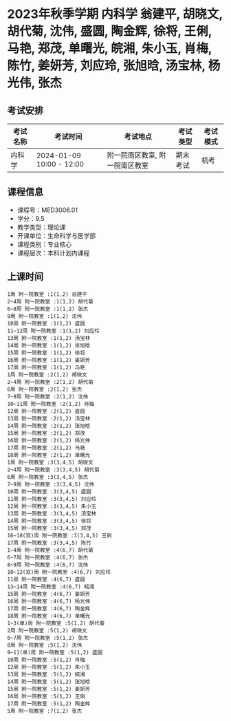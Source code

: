 # 2023年秋季学期 内科学 翁建平, 胡晓文, 胡代菊, 沈伟, 盛圆, 陶金辉, 徐将, 王俐, 马艳, 郑茂, 单曙光, 皖湘, 朱小玉, 肖梅, 陈竹, 姜妍芳, 刘应玲, 张旭晗, 汤宝林, 杨光伟, 张杰




## 考试安排

| 考试名称 | 考试时间 | 考试地点 | 考试类型 | 考试模式 |
| -------- | -------- | -------- | -------- | -------- |
| 内科学 | 2024-01-09 10:00 - 12:00 | 附一院南区教室, 附一院南区教室 | 期末考试 | 机考 |





## 课程信息

- 课程号：MED3006.01
- 学分：9.5
- 教学类型：理论课
- 开课单位：生命科学与医学部
- 课程类别：专业核心
- 课程层次：本科计划内课程

## 上课时间

```
1周 附一院教室 :1(1,2) 翁建平
2~4周 附一院教室 :1(1,2) 胡代菊
6~8周 附一院教室 :1(1,2) 张杰
9周 附一院教室 :1(1,2) 沈伟
10周 附一院教室 :1(1,2) 盛圆
11~12周 附一院教室 :1(1,2) 刘应玲
13周 附一院教室 :1(1,2) 汤宝林
14周 附一院教室 :1(1,2) 张旭晗
15周 附一院教室 :1(1,2) 徐将
16周 附一院教室 :1(1,2) 姜妍芳
17周 附一院教室 :1(1,2) 马艳
1周 附一院教室 :2(1,2) 胡晓文
2~4周 附一院教室 :2(1,2) 胡代菊
6周 附一院教室 :2(1,2) 张杰
7~9周 附一院教室 :2(1,2) 沈伟
10~11周 附一院教室 :2(1,2) 肖梅
12周 附一院教室 :2(1,2) 盛圆
13周 附一院教室 :2(1,2) 汤宝林
14周 附一院教室 :2(1,2) 张旭晗
15周 附一院教室 :2(1,2) 郑茂
16周 附一院教室 :2(1,2) 杨光伟
17周 附一院教室 :2(1,2) 马艳
18周 附一院教室 :2(1,2) 单曙光
1周 附一院教室 :3(3,4,5) 胡晓文
2~4周 附一院教室 :3(3,4,5) 胡代菊
6周 附一院教室 :3(3,4,5) 张杰
7~9周 附一院教室 :3(3,4,5) 沈伟
10周 附一院教室 :3(3,4,5) 盛圆
11周 附一院教室 :3(3,4,5) 刘应玲
12周 附一院教室 :3(3,4,5) 朱小玉
13周 附一院教室 :3(3,4,5) 汤宝林
14周 附一院教室 :3(3,4,5) 徐将
15周 附一院教室 :3(3,4,5) 郑茂
16~18(双)周 附一院教室 :3(3,4,5) 王俐
17周 附一院教室 :3(3,4,5) 陈竹
1~4周 附一院教室 :4(6,7) 胡代菊
6~7周 附一院教室 :4(6,7) 张杰
8~9周 附一院教室 :4(6,7) 沈伟
10~12(双)周 附一院教室 :4(6,7) 刘应玲
11周 附一院教室 :4(6,7) 盛圆
13~14周 附一院教室 :4(6,7) 皖湘
15周 附一院教室 :4(6,7) 姜妍芳
16周 附一院教室 :4(6,7) 杨光伟
17周 附一院教室 :4(6,7) 陶金辉
18周 附一院教室 :4(6,7) 单曙光
1~3(单)周 附一院教室 :5(1,2) 胡代菊
2周 附一院教室 :5(1,2) 胡晓文
6~7周 附一院教室 :5(1,2) 张杰
8周 附一院教室 :5(1,2) 沈伟
9~11(单)周 附一院教室 :5(1,2) 盛圆
10周 附一院教室 :5(1,2) 肖梅
12周 附一院教室 :5(1,2) 朱小玉
13周 附一院教室 :5(1,2) 皖湘
14周 附一院教室 :5(1,2) 张旭晗
15周 附一院教室 :5(1,2) 姜妍芳
16周 附一院教室 :5(1,2) 王俐
17周 附一院教室 :5(1,2) 陶金辉
5周 附一院教室 :7(1,2) 张杰
```

